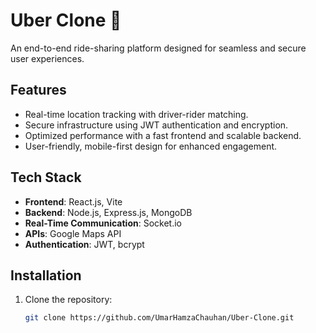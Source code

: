 # Uber Clone 🚗

An end-to-end ride-sharing platform designed for seamless and secure user experiences.

## Features
- Real-time location tracking with driver-rider matching.
- Secure infrastructure using JWT authentication and encryption.
- Optimized performance with a fast frontend and scalable backend.
- User-friendly, mobile-first design for enhanced engagement.

## Tech Stack
- **Frontend**: React.js, Vite
- **Backend**: Node.js, Express.js, MongoDB
- **Real-Time Communication**: Socket.io
- **APIs**: Google Maps API
- **Authentication**: JWT, bcrypt

## Installation
1. Clone the repository:
   ```bash
   git clone https://github.com/UmarHamzaChauhan/Uber-Clone.git
